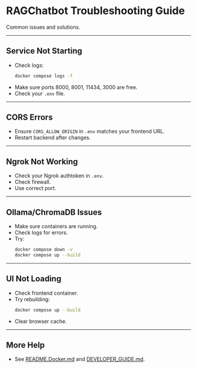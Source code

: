 # RAGChatbot Troubleshooting Guide

Common issues and solutions.

---

## Service Not Starting

- Check logs:
  ```sh
  docker compose logs -f
  ```
- Make sure ports 8000, 8001, 11434, 3000 are free.
- Check your `.env` file.

---

## CORS Errors

- Ensure `CORS_ALLOW_ORIGIN` in `.env` matches your frontend URL.
- Restart backend after changes.

---

## Ngrok Not Working

- Check your Ngrok authtoken in `.env`.
- Check firewall.
- Use correct port.

---

## Ollama/ChromaDB Issues

- Make sure containers are running.
- Check logs for errors.
- Try:
  ```sh
  docker compose down -v
  docker compose up --build
  ```

---

## UI Not Loading

- Check frontend container.
- Try rebuilding:
  ```sh
  docker compose up --build
  ```
- Clear browser cache.

---

## More Help

- See [README.Docker.md](README.Docker.md) and [DEVELOPER_GUIDE.md](DEVELOPER_GUIDE.md).
